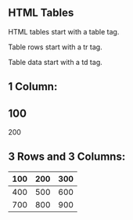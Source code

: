 
## HTML Tables

HTML tables start with a table tag.

Table rows start with a tr tag.

Table data start with a td tag.

## 1 Column:


100
---
200


## 3 Rows and 3 Columns:


100 | 200 | 300
--- | --- | ---
400 | 500 | 600
700 | 800 | 900

